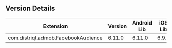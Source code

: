 ## Version Details

| Extension | Version | Android Lib | iOS Lib |
| --- | --- | --- | --- |
| com.distriqt.admob.FacebookAudience | 6.11.0 | 6.11.0 | 6.9.0 |
